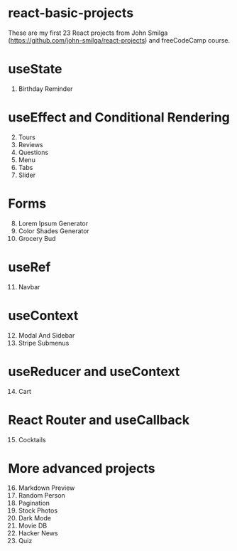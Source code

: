 # react-basic-projects
These are my first 23 React projects from John Smilga (https://github.com/john-smilga/react-projects) and freeCodeCamp course.

# useState
1. Birthday Reminder
# useEffect and Conditional Rendering
2. Tours
3. Reviews
4. Questions
5. Menu
6. Tabs
7. Slider
# Forms
8. Lorem Ipsum Generator
9. Color Shades Generator
10. Grocery Bud
# useRef
11. Navbar
# useContext
12. Modal And Sidebar
13. Stripe Submenus
# useReducer and useContext
14. Cart
# React Router and useCallback
15. Cocktails
# More advanced projects
16. Markdown Preview
17. Random Person
18. Pagination
19. Stock Photos
20. Dark Mode
21. Movie DB
22. Hacker News
23. Quiz
